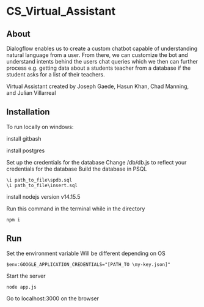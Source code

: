 # CS_Virtual_Assistant
## About
Dialogflow enables us to create a custom chatbot capable of understanding natural language from a user. From there, we can customize the bot and understand intents behind the users chat queries which we then can further process e.g. getting data about a students teacher from a database if the student asks for a list of their teachers.

Virtual Assistant created by Joseph Gaede, Hasun Khan, Chad Manning, and Julian Villarreal

## Installation

To run locally on windows:

install gitbash

install postgres

Set up the credentials for the database 
Change /db/db.js to reflect your credentials for the database
Build the database in PSQL 
```
\i path_to_file\spdb.sql
\i path_to_file\insert.sql 
```

install nodejs version v14.15.5

Run this command in the terminal while in the directory
```
npm i
```

## Run 

Set the environment variable
Will be different depending on OS
```
$env:GOOGLE_APPLICATION_CREDENTIALS="[PATH_TO \my-key.json]"
```

Start the server 
```
node app.js
```

Go to localhost:3000 on the browser
